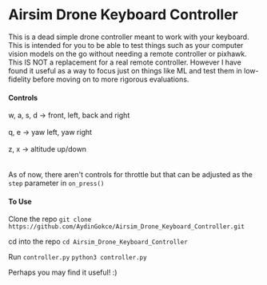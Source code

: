 # Airsim Drone Keyboard Controller
This is a dead simple drone controller meant to work with your keyboard. 
This is intended for you to be able to test things such as your computer vision models on the go without needing a remote controller or pixhawk. 
This IS NOT a replacement for a real remote controller. However I have found it useful as a way to focus just on things like ML and test them in low-fidelity before moving on to more rigorous evaluations. 
<br>
#### Controls
w, a, s, d -> front, left, back and right<br><br>
q, e -> yaw left, yaw right<br><br>
z, x -> altitude up/down<br><br>
<br>
As of now, there aren't controls for throttle but that can be adjusted as the `step` parameter in `on_press()`
<br>

#### To Use
Clone the repo
`git clone https://github.com/AydinGokce/Airsim_Drone_Keyboard_Controller.git`

cd into the repo
`cd Airsim_Drone_Keyboard_Controller`

Run `controller.py`
`python3 controller.py`

Perhaps you may find it useful! :)


